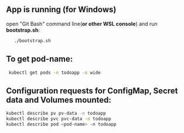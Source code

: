 ## App is running (for Windows)
open "Git Bash" command line(**or other WSL console**) and run **bootstrap.sh**:
```bash
   ./bootstrap.sh
```
## To get pod-name:
```bash
 kubectl get pods -n todoapp -o wide 
 ```
## Configuration requests for ConfigMap, Secret data and Volumes mounted:
```bash
kubectl describe pv pv-data -n todoapp
kubectl describe pvc pvc-data -n todoapp
kubectl describe pod <pod-name> -n todoapp
```
